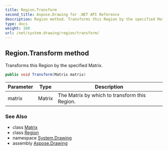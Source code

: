 ```yaml
---
title: Region.Transform
second_title: Aspose.Drawing for .NET API Reference
description: Region method. Transforms this Region by the specified Matrix
type: docs
weight: 160
url: /net/system.drawing/region/transform/
---
```

## Region.Transform method

Transforms this Region by the specified Matrix.

```csharp
public void Transform(Matrix matrix)
```

| Parameter | Type | Description |
| --- | --- | --- |
| matrix | Matrix | The Matrix by which to transform this Region. |

### See Also

* class [Matrix](../../../system.drawing.drawing2d/matrix/)
* class [Region](../)
* namespace [System.Drawing](../../region/)
* assembly [Aspose.Drawing](../../../)


